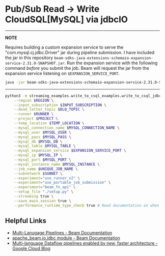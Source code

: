 # Pub/Sub Read -> Write CloudSQL[MySQL] via jdbcIO

---
**NOTE**

Requires building a custom expansion service to serve the "com.mysql.cj.jdbc.Driver" jar during pipeline submission. I have included the jar in this repository `beam-sdks-java-extensions-schemaio-expansion-service-2.31.0-SNAPSHOT.jar`. Run the expansion service with the following command *before* you submit the job. Beam will request the jar from the expansion service listening on `$EXPANSION_SERVICE_PORT`.

```bash
java -jar beam-sdks-java-extensions-schemaio-expansion-service-2.31.0-SNAPSHOT.jar $EXPANSION_SERVICE_PORT
```
---

```bash
python3 -m streaming_examples.write_to_csql_examples.write_to_csql_jdbcio \
    --region $REGION \
    --input_subscription $INPUT_SUBSCRIPTION \
    --dead_letter_topic $DLQ_TOPIC \
    --runner $RUNNER \
    --project $PROJECT \
    --temp_location $TEMP_LOCATION \
    --mysql_connection_name $MYSQL_CONNECTION_NAME \
    --mysql_user $MYSQL_USER \
    --mysql_pass $MYSQL_PASS \
    --mysql_db $MYSQL_DB \
    --mysql_table $MYSQL_TABLE \
    --mysql_expansion_service $EXPANSION_SERVICE_PORT \
    --mysql_ip $MYSQL_IP \
    --mysql_port $MYSQL_PORT \
    --mysql_instance_name $MYSQL_INSTANCE \
    --job_name $UNIQUE_JOB_NAME \
    --subnetwork $SUBNET \
    --experiment="use_runner_v2" \
    --experiment="use_portable_job_submission" \
    --experiment="beam_fn_api" \
    --setup_file "./setup.py" \
    --streaming true \
    --save_main_session true \
    --performance_runtime_type_check true # Read documentation on when to use.
```                

## Helpful Links

* [Multi-Lanugage Pipelines - Beam Documentation](http://beam.apache.org/documentation/programming-guide/#multi-language-pipelines)
*  [apache_beam.io.jdbc module - Beam Documentation](https://beam.apache.org/releases/pydoc/2.29.0/apache_beam.io.jdbc.html)   
* [Multi-language Dataflow pipelines enabled by new, faster architecture - Google Cloud Blog](https://cloud.google.com/blog/products/data-analytics/multi-language-sdks-for-building-cloud-pipelines)
